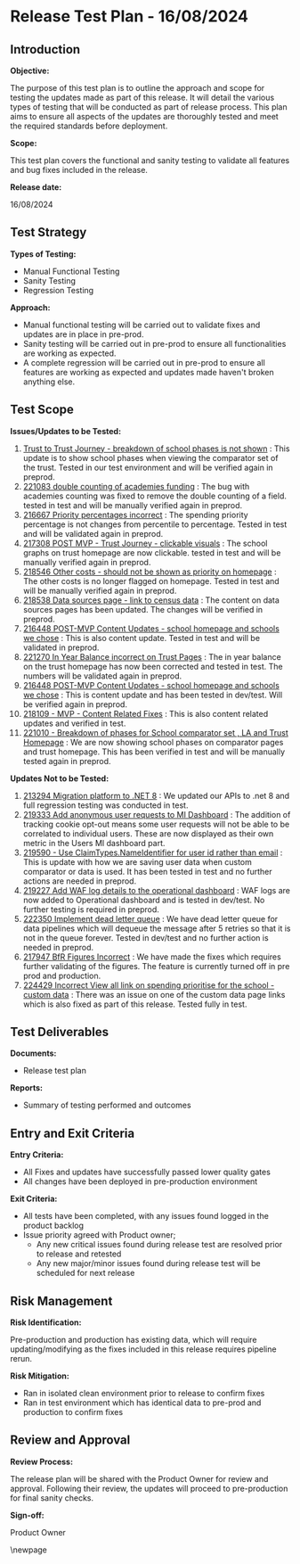 ﻿# Release Test Plan - 16/08/2024

## Introduction

**Objective:**

The purpose of this test plan is to outline the approach and scope for testing the updates made as part of this release. It will detail the various types of testing that will be conducted as part of release process.  This plan aims to ensure all aspects of the updates are thoroughly tested and meet the required standards before deployment.

**Scope:**

This test plan covers the functional and sanity testing to validate all features and bug fixes included in the release.

**Release date:**

16/08/2024

## Test Strategy

**Types of Testing:**

- Manual Functional Testing
- Sanity Testing
- Regression Testing

**Approach:**

- Manual functional testing will be carried out to validate fixes and updates are in place in pre-prod.
- Sanity testing will be carried out in pre-prod to ensure all functionalities are working as expected.
- A complete regression will be carried out in pre-prod to ensure all features are working as expected and updates made haven't broken anything else.

## Test Scope

**Issues/Updates to be Tested:**

1. [Trust to Trust Journey - breakdown of school phases is not shown](https://dev.azure.com/dfe-ssp/s198-DfE-Benchmarking-service/_workitems/edit/217226) : This update is to show school phases when viewing the comparator set of the trust. Tested in our test environment and will be verified again in preprod.
2. [221083 double counting of academies funding](https://dev.azure.com/dfe-ssp/s198-DfE-Benchmarking-service/_workitems/edit/221083) : The bug with academies counting was fixed to remove the double counting of a field. tested in test and will be manually verified again in preprod.
3. [216667 Priority percentages incorrect](https://dev.azure.com/dfe-ssp/s198-DfE-Benchmarking-service/_workitems/edit/216667) : The spending priority percentage is not changes from percentile to percentage. Tested in test and will be validated again in preprod.
4. [217308 POST MVP - Trust Journey - clickable visuals](https://dev.azure.com/dfe-ssp/s198-DfE-Benchmarking-service/_workitems/edit/217308) : The school graphs on trust homepage are now clickable. tested in test and will be manually verified again in preprod.
5. [218546 Other costs - should not be shown as priority on homepage](https://dev.azure.com/dfe-ssp/s198-DfE-Benchmarking-service/_workitems/edit/218546) : The other costs is no longer flagged on homepage. Tested in test and will be manually verified again in preprod.
6. [218538 Data sources page - link to census data](https://dev.azure.com/dfe-ssp/s198-DfE-Benchmarking-service/_workitems/edit/218538) : The content on data sources pages has been updated. The changes will be verified in preprod.
7. [216448 POST-MVP Content Updates - school homepage and schools we chose](https://dev.azure.com/dfe-ssp/s198-DfE-Benchmarking-service/_workitems/edit/216448) : This is also content update. Tested in test and will be validated in preprod.
8. [221270 In Year Balance incorrect on Trust Pages](https://dev.azure.com/dfe-ssp/s198-DfE-Benchmarking-service/_workitems/edit/221270) : The in year balance on the trust homepage has now been corrected and tested in test. The numbers will be validated again in preprod.
9. [216448 POST-MVP Content Updates - school homepage and schools we chose](https://dev.azure.com/dfe-ssp/s198-DfE-Benchmarking-service/_workitems/edit/216448) : This is content update and has been tested in dev/test. Will be verified again in preprod.
10. [218109 - MVP - Content Related Fixes](https://dfe-ssp.visualstudio.com/s198-DfE-Benchmarking-service/_workitems/edit/218109) : This is also content related updates and verified in test.
11. [221010 - Breakdown of phases for School comparator set , LA and Trust Homepage](https://dev.azure.com/dfe-ssp/s198-DfE-Benchmarking-service/_workitems/edit/221010) : We are now showing school phases on comparator pages and trust homepage. This has been verified in test and will be manually tested again in preprod.

**Updates Not to be Tested:**

1. [213294 Migration platform to .NET 8](https://dev.azure.com/dfe-ssp/s198-DfE-Benchmarking-service/_workitems/edit/213294) : We updated our APIs to .net 8 and full regression testing was conducted in test.
2. [219333 Add anonymous user requests to MI Dashboard](https://dev.azure.com/dfe-ssp/s198-DfE-Benchmarking-service/_workitems/edit/219333) : The addition of tracking cookie opt-out means some user requests will not be able to be correlated to individual users. These are now displayed as their own metric in the Users MI dashboard part.
3. [219590 - Use ClaimTypes.NameIdentifier for user id rather than email](https://dev.azure.com/dfe-ssp/s198-DfE-Benchmarking-service/_workitems/edit/219590) : This is update with how we are saving user data when custom comparator or data is used. It has been tested in test and no further actions are needed in preprod.
4. [219227 Add WAF log details to the operational dashboard](https://dev.azure.com/dfe-ssp/s198-DfE-Benchmarking-service/_workitems/edit/219227) : WAF logs are now added to Operational dashboard and is tested in dev/test. No further testing is required in preprod.
5. [222350 Implement dead letter queue](https://dev.azure.com/dfe-ssp/s198-DfE-Benchmarking-service/_workitems/edit/222350) : We have dead letter queue for data pipelines which will dequeue the message after 5 retries so that it is not in the queue forever. Tested in dev/test and no further action is needed in preprod.
6. [217947 BfR Figures Incorrect](https://dev.azure.com/dfe-ssp/s198-DfE-Benchmarking-service/_workitems/edit/217947) : We have made the fixes which requires further validating of the figures. The feature is currently turned off in pre prod and production.
7. [224429 Incorrect View all link on spending prioritise for the school - custom data](https://dev.azure.com/dfe-ssp/s198-DfE-Benchmarking-service/_workitems/edit/224429) : There was an issue on one of the custom data page links which is also fixed as part of this release. Tested fully in test.

## Test Deliverables

**Documents:**

- Release test plan

**Reports:**

- Summary of testing performed and outcomes

## Entry and Exit Criteria

**Entry Criteria:**

- All Fixes and updates have successfully passed lower quality gates
- All changes have been deployed in pre-production environment

**Exit Criteria:**

- All tests have been completed, with any issues found logged in the product backlog
- Issue priority agreed with Product owner;
  - Any new critical issues found during release test are resolved prior to release and retested
  - Any new major/minor issues found during release test will be scheduled for next release

## Risk Management

**Risk Identification:**

Pre-production and production has existing data, which will require updating/modifying as the fixes included in this release requires pipeline rerun.

**Risk Mitigation:**

- Ran in isolated clean environment prior to release to confirm fixes
- Ran in test environment which has identical data to pre-prod and production to confirm fixes

## Review and Approval

**Review Process:**

The release plan will be shared with the Product Owner for review and approval. Following their review, the updates will proceed to pre-production for final sanity checks.

**Sign-off:**

Product Owner

<!-- Leave the rest of this page blank -->
\newpage
